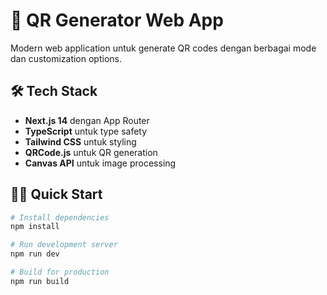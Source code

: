 # 🚀 QR Generator Web App

Modern web application untuk generate QR codes dengan berbagai mode dan customization options.

## 🛠️ Tech Stack

- **Next.js 14** dengan App Router
- **TypeScript** untuk type safety
- **Tailwind CSS** untuk styling
- **QRCode.js** untuk QR generation
- **Canvas API** untuk image processing

## 🏃‍♂️ Quick Start

```bash
# Install dependencies
npm install

# Run development server
npm run dev

# Build for production
npm run build